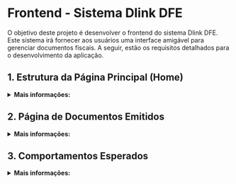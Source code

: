 # Frontend - Sistema Dlink DFE

O objetivo deste projeto é desenvolver o frontend do sistema Dlink DFE. Este sistema irá fornecer aos usuários uma interface amigável para gerenciar documentos fiscais. A seguir, estão os requisitos detalhados para o desenvolvimento da aplicação.

## 1. Estrutura da Página Principal (Home)
<details>
<summary><strong>Mais informações:</strong></summary>

### 1.1. Menu de Navegação Superior
O menu de navegação deve estar localizado na parte superior da página principal (home). À esquerda do menu, deve ser exibida a logo da empresa. À direita do menu, devem ser exibidos, nesta ordem, da esquerda para a direita:
- **Botão de sair:** Um botão que permite ao usuário fazer logout do sistema.
- **Central de Dúvidas:** Um ícone ou botão que, ao ser clicado, abre uma seção de FAQ ou informações de ajuda.
- **Foto do Usuário Logado:** Mostra a imagem do perfil do usuário. Ao clicar na foto, deve abrir o perfil do usuário.

### 1.2. Menu Lateral (Hambúrguer)
Abaixo do menu de navegação, deve haver um botão de menu sanduíche (hambúrguer) que, ao ser clicado, abre um menu lateral. O menu lateral deve conter as seguintes opções:
- **Início:** Redireciona para a página principal (home).
- **Documentos Emitidos:** Redireciona para a página onde os documentos fiscais emitidos são exibidos em uma tabela.

</details>

## 2. Página de Documentos Emitidos
<details>
<summary><strong>Mais informações:</strong></summary>

### 2.1. Filtros de Pesquisa
Acima da tabela de documentos, deve haver um campo de filtros que permite aos usuários filtrar os resultados. Os filtros devem incluir opções para selecionar um ou mais critérios simultaneamente. Deve haver um botão "Aplicar" que, ao ser clicado, aplica os filtros selecionados e atualiza a tabela de documentos. Os filtros devem incluir:
- **NFE e NFC-E**: Somente tipos de documentos fiscais eletrônicos.
- **Ordenação por Colunas:** Permite ordenar a tabela de documentos pelos diferentes campos.

### 2.2. Tabela de Documentos
A tabela de documentos deve ser exibida com as seguintes colunas (da esquerda para a direita):
- **Checkbox para Seleção:** Permite ao usuário selecionar um ou mais documentos.
- **Status:** Mostra o status do documento, que pode ser "Autorizado", "Cancelado", "Inutilizado", ou "Pendente".
- **Modelo:** Mostra o modelo do documento, que pode ser 55 ou 65.
- **Número:** Exibe o número do documento.
- **Série:** Exibe a série do documento.
- **Emissão:** Mostra a data de emissão do documento.
- **Destinatário:** Exibe o nome do destinatário do documento.
- **Valor:** Exibe o valor total do documento.

### 2.3. Controle de Paginação e Visualização
Abaixo da tabela, deve haver um controle de visualização e paginação:
- **À Esquerda:** Um dropdown que permite ao usuário escolher a quantidade de linhas a serem exibidas na tabela por página. As opções devem ser: 25, 50 (padrão), 75, ou 100 linhas.
- **À Direita:** Um controle de paginação com botões para navegar entre as páginas:
  - **Anterior:** Move para a página anterior.
  - **Sequência de Páginas:** Mostra um conjunto de até 8 números de páginas que o usuário pode selecionar.
  - **Próxima:** Move para a próxima página.

### 2.4. White Label
- **Cores Carregadas em Tempo de Execução:** O sistema deve carregar cores diferentes dependendo do cliente:
  - **Cores Dlink:** Para clientes Dlink (IDs de 1 a 5000).
  - **Cores Prime:** Para clientes Prime (IDs acima de 5000).
  - A ideia é passar uma query com o código da empresa para determinar as cores a serem aplicadas.

</details>

## 3. Comportamentos Esperados
<details>
<summary><strong>Mais informações:</strong></summary>

- O menu de navegação superior deve permanecer fixo no topo da página durante a rolagem.
- O menu lateral deve deslizar para dentro e para fora ao ser acionado pelo botão de menu sanduíche.
- Os filtros devem ser aplicáveis em tempo real ou mediante o clique no botão "Aplicar".
- A tabela de documentos deve ser atualizada dinamicamente conforme os filtros são aplicados ou removidos.
- O controle de paginação deve permitir uma navegação suave e eficiente entre as páginas de documentos.
- **Textos à Direita:** Dados e valores devem estar alinhados conforme solicitado.
- **Datas Centralizadas:** As datas devem estar centralizadas nas colunas.
- **Valores à Esquerda:** Os valores devem estar alinhados à esquerda.

</details>
